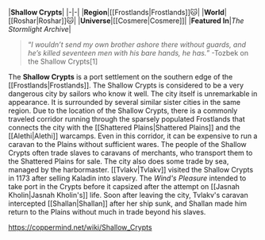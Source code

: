 |**Shallow Crypts**|
|-|-|
|**Region**|[[Frostlands\|Frostlands]]🐱︎|
|**World**|[[Roshar\|Roshar]]🐱︎|
|**Universe**|[[Cosmere\|Cosmere]]|
|**Featured In**|*The Stormlight Archive*|

>“*I wouldn’t send my own brother ashore there without guards, and he’s killed seventeen men with his bare hands, he has.*”
\-Tozbek on the Shallow Crypts[1]


The **Shallow Crypts** is a port settlement on the southern edge of the [[Frostlands\|Frostlands]].
The Shallow Crypts is considered to be a very dangerous city by sailors who know it well. The city itself is unremarkable in appearance. It is surrounded by several similar sister cities in the same region. Due to the location of the Shallow Crypts, there is a commonly traveled corridor running through the sparsely populated Frostlands that connects the city with the [[Shattered Plains\|Shattered Plains]] and the [[Alethi\|Alethi]] warcamps. Even in this corridor, it can be expensive to run a caravan to the Plains without sufficient wares. The people of the Shallow Crypts often trade slaves to caravans of merchants, who transport them to the Shattered Plains for sale. The city also does some trade by sea, managed by the harbormaster.
[[Tvlakv\|Tvlakv]] visited the Shallow Crypts in 1173 after selling Kaladin into slavery. The *Wind's Pleasure* intended to take port in the Crypts before it capsized after the attempt on [[Jasnah Kholin\|Jasnah Kholin's]] life. Soon after leaving the city, Tvlakv's caravan intercepted [[Shallan\|Shallan]] after her ship sunk, and Shallan made him return to the Plains without much in trade beyond his slaves.



https://coppermind.net/wiki/Shallow_Crypts